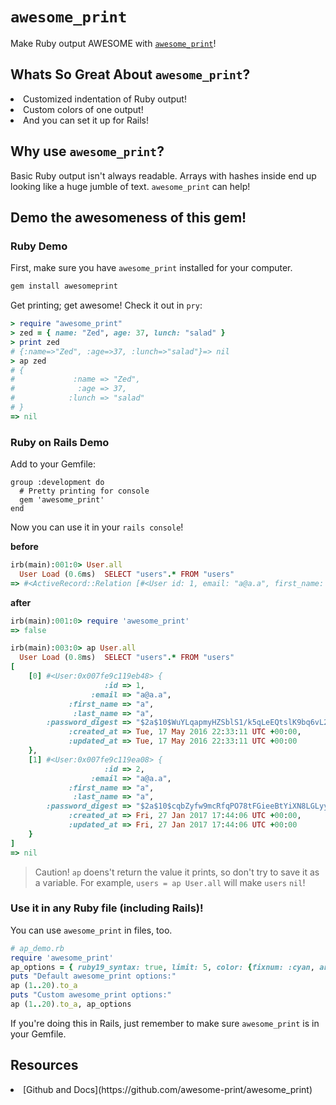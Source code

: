 # `awesome_print`

Make Ruby output AWESOME with [`awesome_print`](https://github.com/awesome-print/awesome_print)!

## Whats So Great About `awesome_print`?

<li> Customized indentation of Ruby output!
<li> Custom colors of one output!
<li> And you can set it up for Rails!

## Why use `awesome_print`?

Basic Ruby output isn't always readable. Arrays with hashes inside end up looking like a huge jumble of text. `awesome_print` can help!

## Demo the awesomeness of this gem!


### Ruby Demo

First, make sure you have `awesome_print` installed for your computer. 

```bash 
gem install awesomeprint
```


Get printing; get awesome! Check it out in `pry`:


```ruby
> require "awesome_print"
> zed = { name: "Zed", age: 37, lunch: "salad" }
> print zed
# {:name=>"Zed", :age=>37, :lunch=>"salad"}=> nil
> ap zed
# {
#             :name => "Zed",
#              :age => 37,
#            :lunch => "salad"
# }
=> nil
```

### Ruby on Rails Demo 

Add to your Gemfile:

```
group :development do
  # Pretty printing for console
  gem 'awesome_print'
end
```

Now you can use it in your `rails console`!

**before**
```ruby
irb(main):001:0> User.all
  User Load (0.6ms)  SELECT "users".* FROM "users"
=> #<ActiveRecord::Relation [#<User id: 1, email: "a@a.a", first_name: "a", last_name: "a", password_digest: "$2a$10$WuYLqapmyHZSblS1/k5qLeEQtslK9bq6vL2JoK1F9RJ...", created_at: "2016-05-17 22:33:11", updated_at: "2016-05-17 22:33:11">, #<User id: 2, email: "a@a.a", first_name: "a", last_name: "a", password_digest: "$2a$10$cqbZyfw9mcRfqPO78tFGieeBtYiXN8LGLyyeZar7M.C...", created_at: "2017-01-27 17:44:06", updated_at: "2017-01-27 17:44:06">]>
```

**after**
```ruby
irb(main):001:0> require 'awesome_print'
=> false

irb(main):003:0> ap User.all
  User Load (0.8ms)  SELECT "users".* FROM "users"
[
    [0] #<User:0x007fe9c119eb48> {
                     :id => 1,
                  :email => "a@a.a",
             :first_name => "a",
              :last_name => "a",
        :password_digest => "$2a$10$WuYLqapmyHZSblS1/k5qLeEQtslK9bq6vL2JoK1F9RJSn49iT/pnC",
             :created_at => Tue, 17 May 2016 22:33:11 UTC +00:00,
             :updated_at => Tue, 17 May 2016 22:33:11 UTC +00:00
    },
    [1] #<User:0x007fe9c119ea08> {
                     :id => 2,
                  :email => "a@a.a",
             :first_name => "a",
              :last_name => "a",
        :password_digest => "$2a$10$cqbZyfw9mcRfqPO78tFGieeBtYiXN8LGLyyeZar7M.COq9HhQN8dm",
             :created_at => Fri, 27 Jan 2017 17:44:06 UTC +00:00,
             :updated_at => Fri, 27 Jan 2017 17:44:06 UTC +00:00
    }
]
=> nil
```

> Caution! `ap` doens't return the value it prints, so don't try to save it as a variable.  For example, `users = ap User.all` will make `users` `nil`!

### Use it in any Ruby file (including Rails)!

You can use `awesome_print` in files, too.

```ruby
# ap_demo.rb
require 'awesome_print'
ap_options = { ruby19_syntax: true, limit: 5, color: {fixnum: :cyan, array: :yellowish}}
puts "Default awesome_print options:"
ap (1..20).to_a
puts "Custom awesome_print options:"
ap (1..20).to_a, ap_options
```

If you're doing this in Rails, just remember to make sure `awesome_print` is in your Gemfile.


## Resources

<li> [Github and Docs](https://github.com/awesome-print/awesome_print)
